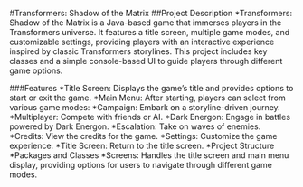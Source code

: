 #Transformers: Shadow of the Matrix
##Project Description
*Transformers: Shadow of the Matrix is a Java-based game that immerses players in the Transformers universe. It features a title screen, multiple game modes, and customizable settings, providing players with an interactive experience inspired by classic Transformers storylines. This project includes key classes and a simple console-based UI to guide players through different game options.

###Features
*Title Screen: Displays the game’s title and provides options to start or exit the game.
*Main Menu: After starting, players can select from various game modes:
*Campaign: Embark on a storyline-driven journey.
*Multiplayer: Compete with friends or AI.
*Dark Energon: Engage in battles powered by Dark Energon.
*Escalation: Take on waves of enemies.
*Credits: View the credits for the game.
*Settings: Customize the game experience.
*Title Screen: Return to the title screen.
*Project Structure
*Packages and Classes
*Screens: Handles the title screen and main menu display, providing options for users to navigate through different game modes.
